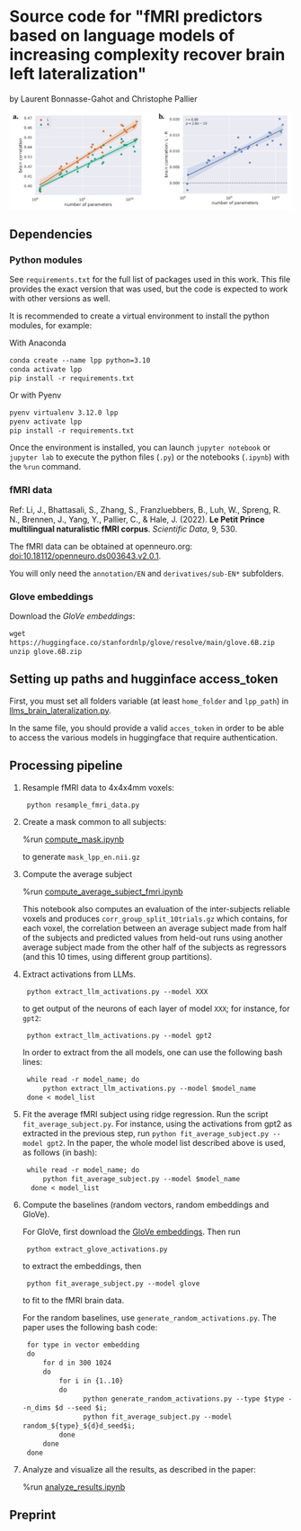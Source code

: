 # Source code for "fMRI predictors based on language models of increasing complexity recover brain left lateralization"
by Laurent Bonnasse-Gahot and Christophe Pallier

![Emergence of left lateralization with the size of the encoding models](lr_asym.png)

## Dependencies

### Python modules

See `requirements.txt` for the full list of packages used in this work. This file provides the exact version that was used, but the code is expected to work with other versions as well.

It is recommended to create a virtual environment to install the python modules, for example:

With Anaconda

    conda create --name lpp python=3.10
    conda activate lpp
    pip install -r requirements.txt

Or with Pyenv

    pyenv virtualenv 3.12.0 lpp
    pyenv activate lpp
    pip install -r requirements.txt

Once the environment is installed, you can launch `jupyter notebook` or `jupyter lab` to execute the python files (`.py`) or the notebooks (`.ipynb`) with the `%run` command.

### fMRI data

Ref: Li, J., Bhattasali, S., Zhang, S., Franzluebbers, B., Luh, W., Spreng, R. N., Brennen, J., Yang, Y., Pallier, C., & Hale, J. (2022). **Le Petit Prince multilingual naturalistic fMRI corpus**. _Scientific Data_, 9, 530.

The fMRI data can be obtained at openneuro.org: [doi:10.18112/openneuro.ds003643.v2.0.1](https://doi.org/10.18112/openneuro.ds003643.v2.0.1).

You will only need the `annotation/EN` and `derivatives/sub-EN*` subfolders.

### Glove embeddings

Download the _GloVe embeddings_:

	wget https://huggingface.co/stanfordnlp/glove/resolve/main/glove.6B.zip
	unzip glove.6B.zip

## Setting up paths and hugginface access_token

First, you must set all folders variable (at least `home_folder` and `lpp_path`) in [llms_brain_lateralization.py](llms_brain_lateralization.py).

In the same file, you should provide a valid `acces_token` in order to be able to access the various models in huggingface that require authentication.

## Processing pipeline

1. Resample fMRI data to 4x4x4mm voxels:

        python resample_fmri_data.py

2. Create a mask common to all subjects:

   %run [compute_mask.ipynb](compute_mask.ipynb)

   to generate `mask_lpp_en.nii.gz`

3. Compute the average subject

   %run [compute_average_subject_fmri.ipynb](compute_average_subject_fmri.ipynb)

   This notebook also computes an evaluation of the inter-subjects reliable voxels and produces `corr_group_split_10trials.gz` which contains, for each voxel, the correlation between an average subject made from half of the subjects and predicted values from held-out runs using another average subject made from the other half of the subjects as regressors (and this 10 times, using different group partitions).

4. Extract activations from LLMs.

        python extract_llm_activations.py --model XXX

   to get output of the neurons of each layer of model `XXX`; for instance, for `gpt2`:

        python extract_llm_activations.py --model gpt2

   In order to extract from the all models, one can use the following bash lines:

        while read -r model_name; do
            python extract_llm_activations.py --model $model_name
        done < model_list


5. Fit the average fMRI subject using ridge regression. Run the script `fit_average_subject.py`. For instance, using the activations from gpt2 as extracted in the previous step, run `python fit_average_subject.py --model gpt2`. In the paper, the whole model list described above is used, as follows (in bash):

        while read -r model_name; do
            python fit_average_subject.py --model $model_name
         done < model_list


6. Compute the baselines (random vectors, random embeddings and GloVe).

    For GloVe, first download the [GloVe embeddings](https://nlp.stanford.edu/projects/glove/). Then run

	    python extract_glove_activations.py

	to extract the embeddings, then

	    python fit_average_subject.py --model glove

	to fit to the fMRI brain data.

    For the random baselines, use `generate_random_activations.py`. The paper uses the following bash code:

        for type in vector embedding
        do
            for d in 300 1024
            do
                for i in {1..10}
                do
                      python generate_random_activations.py --type $type --n_dims $d --seed $i;
                      python fit_average_subject.py --model random_${type}_${d}d_seed$i;
                done
            done
        done


7. Analyze and visualize all the results, as described in the paper:

   %run [analyze_results.ipynb](analyze_results.ipynb)

## Preprint
